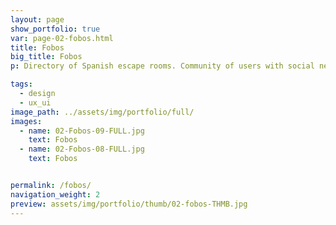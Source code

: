 ```yaml
---
layout: page
show_portfolio: true
var: page-02-fobos.html
title: Fobos
big_title: Fobos
p: Directory of Spanish escape rooms. Community of users with social network, team management, tournaments... (beta)

tags:
  - design
  - ux_ui
image_path: ../assets/img/portfolio/full/
images:
  - name: 02-Fobos-09-FULL.jpg
    text: Fobos
  - name: 02-Fobos-08-FULL.jpg
    text: Fobos


permalink: /fobos/
navigation_weight: 2
preview: assets/img/portfolio/thumb/02-fobos-THMB.jpg
---
```

